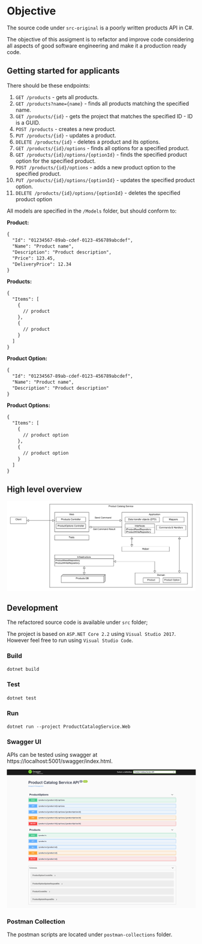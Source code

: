 # Objective

The source code under `src-original` is a poorly written products API in C#.

The objective of this assigment is to refactor and improve code considering all aspects of good software engineering and make it a production ready code.

## Getting started for applicants

There should be these endpoints:

1. `GET /products` - gets all products.
2. `GET /products?name={name}` - finds all products matching the specified name.
3. `GET /products/{id}` - gets the project that matches the specified ID - ID is a GUID.
4. `POST /products` - creates a new product.
5. `PUT /products/{id}` - updates a product.
6. `DELETE /products/{id}` - deletes a product and its options.
7. `GET /products/{id}/options` - finds all options for a specified product.
8. `GET /products/{id}/options/{optionId}` - finds the specified product option for the specified product.
9. `POST /products/{id}/options` - adds a new product option to the specified product.
10. `PUT /products/{id}/options/{optionId}` - updates the specified product option.
11. `DELETE /products/{id}/options/{optionId}` - deletes the specified product option

All models are specified in the `/Models` folder, but should conform to:

**Product:**
```
{
  "Id": "01234567-89ab-cdef-0123-456789abcdef",
  "Name": "Product name",
  "Description": "Product description",
  "Price": 123.45,
  "DeliveryPrice": 12.34
}
```

**Products:**
```
{
  "Items": [
    {
      // product
    },
    {
      // product
    }
  ]
}
```

**Product Option:**
```
{
  "Id": "01234567-89ab-cdef-0123-456789abcdef",
  "Name": "Product name",
  "Description": "Product description"
}
```

**Product Options:**
```
{
  "Items": [
    {
      // product option
    },
    {
      // product option
    }
  ]
}
```

## High level overview

![Architecture](screenshots/Architecture.png)

## Development

The refactored source code is available under `src` folder;

The project is based on `ASP.NET Core 2.2` using `Visual Studio 2017`. However feel free to run using `Visual Studio Code`.

### Build

`dotnet build`

### Test

`dotnet test`

### Run

`dotnet run --project ProductCatalogService.Web`

### Swagger UI

APIs can be tested using swagger at https://localhost:5001/swagger/index.html. 

![Swagger UI](screenshots/Swagger.png)

### Postman Collection

The postman scripts are located under `postman-collections` folder.


